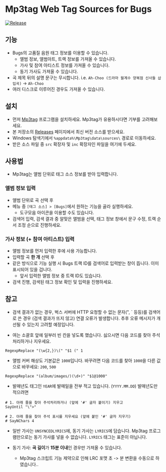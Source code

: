 # Mp3tag Web Tag Sources for Bugs

[![Release][release-badge]][release]

## 기능
* Bugs의 고품질 음원 태그 정보를 이용할 수 있습니다.
  * 앨범 정보, 앨범아트, 트랙 정보를 가져올 수 있습니다.
  * 가사 및 참여 아티스트 정보를 가져올 수 있습니다.
  * 동기 가사도 가져올 수 있습니다.
* 곡 제목 뒤의 설명 문구는 무시합니다. i.e. `Ah-Choo (드라마 월계수 양복점 신사들 삽입곡)` -> `Ah-Choo`
* 여러 디스크로 이루어진 경우도 가져올 수 있습니다.

## 설치

* 먼저 [Mp3tag][mp3tag-homepage] 프로그램을 설치하세요. Mp3tag가 유용하시다면 기부를 고려해보세요.
* 본 저장소의 [Releases][release] 페이지에서 최신 버전 소스를 받으세요.
* Windows 탐색기에서 `%appdata%\Mp3tag\data\sources\` 경로로 이동하세요.
* 받은 소스 파일 중 `src` 확장자 및 `inc` 확장자인 파일을 여기에 두세요.

## 사용법

* Mp3tag는 앨범 단위로 태그 소스 정보를 받아 입력합니다.

### 앨범 정보 입력
* 앨범 단위로 곡 선택 후
* 메뉴 중 `[태그 소스] > [Bugs]`에서 원하는 기능을 골라 실행하세요.
  * 도구모음 아이콘을 이용할 수도 있습니다.
* 검색어 입력, 검색 결과 중 알맞은 앨범을 선택, 태그 정보 창에서 문구 수정, 트랙 순서 조정 순으로 진행하세요.

### 가사 정보 (+ 참여 아티스트) 입력
* 앨범 정보를 먼저 입력한 후에 사용 가능합니다.
* 입력할 곡 **한 개** 선택 후
* 같은 방식으로 기능 실행 시 Bugs 트랙 ID를 검색어로 입력받는 창이 뜹니다. 이미 표시되어 있을 겁니다.
  * 앞서 입력한 앨범 정보 중 트랙 ID도 있습니다.
* 검색 진행, 검색된 태그 정보 확인 및 입력을 진행하세요.

## 참고

* 검색 결과가 없는 경우, 벅스 서버에 HTTP 요청할 수 없는 문자(", ` 등등)를 검색어로 쓴 경우 (검색 결과가 뜨지 않고) 연결 오류가 발생합니다. 추후 오류 메시지가 개선될 수 있는지 고려할 예정입니다.

* 여는 소괄호 앞에 일부러 빈 칸을 넣도록 했습니다. 싫으시면 다음 코드를 찾아 주석처리하거나 지우세요.
```
RegexpReplace "(\w{2,})\(" "$1 (" 1
```
* 앨범 커버 해상도 기본값은 `1000`입니다. 바꾸려면 다음 코드를 찾아 `1000`을 다른 값으로 바꾸세요: `200`, `500`
```
RegexpReplace "(album/images/)(\d+)" "$1@1000"
```
* 발매년도 태그인 `YEAR`에 발매일을 전부 적고 있습니다. (`YYYY.MM.DD`) 발매년도만 적으려면
```
# 1. 아래 줄을 찾아 주석처리하거나 (앞에 '#' 글자 붙이기) 지우고
SayUntil "\">"

# 2. 아래 줄을 찾아 주석 표시를 지우세요 (앞에 붙인 '#' 글자 지우기)
# SayNChars 4
```

* 일반 가사는 `UNSYNCEDLYRICS`에, 동기 가사는 `LYRICS`에 담습니다. Mp3tag 프로그램만으로는 동기 가사를 넣을 수 없습니다. `LYRICS` 태그는 표준이 아닙니다.

* 동기 가사: **곡 길이**가 **15분 이내**인 경우만 가져올 수 있습니다.
  * Mp3tag 스크립트 기능 제약으로 인해 LRC 포맷 초 -> 분 변환을 수동으로 하였습니다..

[mp3tag-homepage]:https://www.mp3tag.de/en
[release]:https://github.com/limerainne/mp3tag-ws-bugs/releases
[release-badge]:https://img.shields.io/github/release/limerainne/mp3tag-ws-bugs.svg?style=for-the-badge

